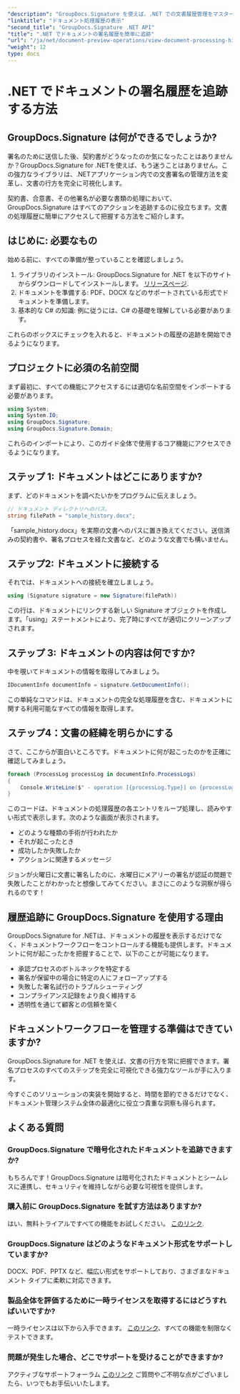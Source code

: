 ```yaml
---
"description": "GroupDocs.Signature を使えば、.NET での文書履歴管理をマスターできます。ステップバイステップガイドで、署名プロセスを監視し、ワークフロー管理を最適化することができます。"
"linktitle": "ドキュメント処理履歴の表示"
"second_title": "GroupDocs.Signature .NET API"
"title": ".NET でドキュメントの署名履歴を簡単に追跡"
"url": "/ja/net/document-preview-operations/view-document-processing-history/"
"weight": 12
type: docs
---
```

# .NET でドキュメントの署名履歴を追跡する方法

## GroupDocs.Signature は何ができるでしょうか?

署名のために送信した後、契約書がどうなったのか気になったことはありませんか？GroupDocs.Signature for .NETを使えば、もう迷うことはありません。この強力なライブラリは、.NETアプリケーション内での文書署名の管理方法を変革し、文書の行方を完全に可視化します。

契約書、合意書、その他署名が必要な書類の処理において、GroupDocs.Signature はすべてのアクションを追跡するのに役立ちます。文書の処理履歴に簡単にアクセスして把握する方法をご紹介します。

## はじめに: 必要なもの

始める前に、すべての準備が整っていることを確認しましょう。

1. ライブラリのインストール: GroupDocs.Signature for .NET を以下のサイトからダウンロードしてインストールします。 [リリースページ](https://releases。groupdocs.com/signature/net/).
2. ドキュメントを準備する: PDF、DOCX などのサポートされている形式でドキュメントを準備します。
3. 基本的な C# の知識: 例に従うには、C# の基礎を理解している必要があります。

これらのボックスにチェックを入れると、ドキュメントの履歴の追跡を開始できるようになります。

## プロジェクトに必須の名前空間

まず最初に、すべての機能にアクセスするには適切な名前空間をインポートする必要があります。

```csharp
using System;
using System.IO;
using GroupDocs.Signature;
using GroupDocs.Signature.Domain;
```

これらのインポートにより、このガイド全体で使用するコア機能にアクセスできるようになります。

## ステップ 1: ドキュメントはどこにありますか?

まず、どのドキュメントを調べたいかをプログラムに伝えましょう。

```csharp
// ドキュメント ディレクトリへのパス。
string filePath = "sample_history.docx";
```

「sample_history.docx」を実際の文書へのパスに置き換えてください。送信済みの契約書や、署名プロセスを経た文書など、どのような文書でも構いません。

## ステップ2: ドキュメントに接続する

それでは、ドキュメントへの接続を確立しましょう。

```csharp
using (Signature signature = new Signature(filePath))
```

この行は、ドキュメントにリンクする新しい Signature オブジェクトを作成します。「using」ステートメントにより、完了時にすべてが適切にクリーンアップされます。

## ステップ 3: ドキュメントの内容は何ですか?

中を覗いてドキュメントの情報を取得してみましょう。

```csharp
IDocumentInfo documentInfo = signature.GetDocumentInfo();
```

この単純なコマンドは、ドキュメントの完全な処理履歴を含む、ドキュメントに関する利用可能なすべての情報を取得します。

## ステップ4：文書の経緯を明らかにする

さて、ここからが面白いところです。ドキュメントに何が起こったのかを正確に確認してみましょう。

```csharp
foreach (ProcessLog processLog in documentInfo.ProcessLogs)
{
    Console.WriteLine($" - operation [{processLog.Type}] on {processLog.Date.ToShortDateString()}. Succeeded/Failed {processLog.Succeeded}/{processLog.Failed}. Message: {processLog.Message}");
}
```

このコードは、ドキュメントの処理履歴の各エントリをループ処理し、読みやすい形式で表示します。次のような画面が表示されます。
- どのような種類の手術が行われたか
- それが起こったとき
- 成功したか失敗したか
- アクションに関連するメッセージ

ジョンが火曜日に文書に署名したのに、水曜日にメアリーの署名が認証の問題で失敗したことがわかったと想像してみてください。まさにこのような洞察が得られるのです！

## 履歴追跡に GroupDocs.Signature を使用する理由

GroupDocs.Signature for .NETは、ドキュメントの履歴を表示するだけでなく、ドキュメントワークフローをコントロールする機能も提供します。ドキュメントに何が起こったかを把握することで、以下のことが可能になります。

- 承認プロセスのボトルネックを特定する
- 署名が保留中の場合に特定の人にフォローアップする
- 失敗した署名試行のトラブルシューティング
- コンプライアンス記録をより良く維持する
- 透明性を通じて顧客との信頼を築く

## ドキュメントワークフローを管理する準備はできていますか?

GroupDocs.Signature for .NET を使えば、文書の行方を常に把握できます。署名プロセスのすべてのステップを完全に可視化できる強力なツールが手に入ります。

今すぐこのソリューションの実装を開始すると、時間を節約できるだけでなく、ドキュメント管理システム全体の最適化に役立つ貴重な洞察も得られます。

## よくある質問

### GroupDocs.Signature で暗号化されたドキュメントを追跡できますか?

もちろんです！GroupDocs.Signature は暗号化されたドキュメントとシームレスに連携し、セキュリティを維持しながら必要な可視性を提供します。

### 購入前に GroupDocs.Signature を試す方法はありますか?

はい、無料トライアルですべての機能をお試しください。 [このリンク](https://releases。groupdocs.com/).

### GroupDocs.Signature はどのようなドキュメント形式をサポートしていますか?

DOCX、PDF、PPTX など、幅広い形式をサポートしており、さまざまなドキュメント タイプに柔軟に対応できます。

### 製品全体を評価するために一時ライセンスを取得するにはどうすればいいですか?

一時ライセンスは以下から入手できます。 [このリンク](https://purchase.groupdocs.com/temporary-license/)、すべての機能を制限なくテストできます。

### 問題が発生した場合、どこでサポートを受けることができますか?

アクティブなサポートフォーラム [このリンク](https://forum.groupdocs.com/c/signature/13) ご質問やご不明な点がございましたら、いつでもお手伝いいたします。